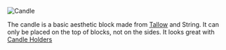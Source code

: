 ![Candle](block:betterwithmods:candle)

The candle is a basic aesthetic block made from [Tallow](../items/tallow.md) and String. It can only be placed on the top of blocks, not on the sides. It looks great with [Candle Holders](candle_holders.md)
